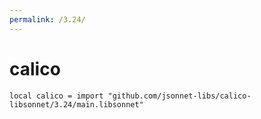 ```yaml
---
permalink: /3.24/
---
```


# calico

```jsonnet
local calico = import "github.com/jsonnet-libs/calico-libsonnet/3.24/main.libsonnet"
```

